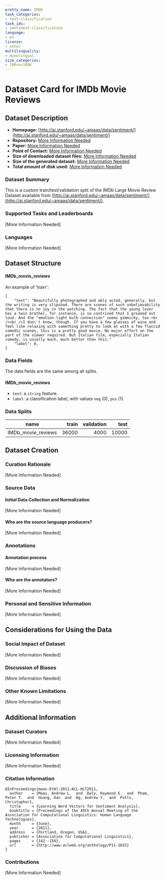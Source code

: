 ```yaml
---
pretty_name: IMDb
task_categories:
- text-classification
task_ids:
- sentiment-classification
language:
- en
license:
- other
multilinguality:
- monolingual
size_categories:
- 10K<n<100K
---
```

# Dataset Card for IMDb Movie Reviews

## Dataset Description

- **Homepage:** [http://ai.stanford.edu/~amaas/data/sentiment/](http://ai.stanford.edu/~amaas/data/sentiment/)
- **Repository:** [More Information Needed](https://github.com/huggingface/datasets/blob/master/CONTRIBUTING.md#how-to-contribute-to-the-dataset-cards)
- **Paper:** [More Information Needed](https://github.com/huggingface/datasets/blob/master/CONTRIBUTING.md#how-to-contribute-to-the-dataset-cards)
- **Point of Contact:** [More Information Needed](https://github.com/huggingface/datasets/blob/master/CONTRIBUTING.md#how-to-contribute-to-the-dataset-cards)
- **Size of downloaded dataset files:** [More Information Needed](https://github.com/huggingface/datasets/blob/master/CONTRIBUTING.md#how-to-contribute-to-the-dataset-cards)
- **Size of the generated dataset:** [More Information Needed](https://github.com/huggingface/datasets/blob/master/CONTRIBUTING.md#how-to-contribute-to-the-dataset-cards)
- **Total amount of disk used:** [More Information Needed](https://github.com/huggingface/datasets/blob/master/CONTRIBUTING.md#how-to-contribute-to-the-dataset-cards)

### Dataset Summary

This is a custom train/test/validation split of the IMDb Large Movie Review Dataset available from [http://ai.stanford.edu/~amaas/data/sentiment/](http://ai.stanford.edu/~amaas/data/sentiment/).

### Supported Tasks and Leaderboards

[More Information Needed]

### Languages

[More Information Needed]

## Dataset Structure

#### IMDb_movie_reviews
An example of 'train':
```
{
    "text": "Beautifully photographed and ably acted, generally, but the writing is very slipshod. There are scenes of such unbelievability that there is no joy in the watching. The fact that the young lover has a twin brother, for instance, is so contrived that I groaned out loud. And the "emotion-light bulb connection" seems gimmicky, too.<br /><br />I don\'t know, though. If you have a few glasses of wine and feel like relaxing with something pretty to look at with a few flaccid comedic scenes, this is a pretty good movie. No major effort on the part of the viewer required. But Italian film, especially Italian comedy, is usually much, much better than this."
    "label": 0,
}
```

### Data Fields

The data fields are the same among all splits.

#### IMDb_movie_reviews
- `text`: a `string` feature.
- `label`: a classification label, with values `neg` (0), `pos` (1).

### Data Splits

|   name           | train | validation |  test |
|------------------|------:|-----------:|------:|
|IMDb_movie_reviews| 36000 |       4000 | 10000 |

## Dataset Creation

### Curation Rationale

[More Information Needed]

### Source Data

#### Initial Data Collection and Normalization

[More Information Needed]

#### Who are the source language producers?

[More Information Needed]

### Annotations

#### Annotation process

[More Information Needed]

#### Who are the annotators?

[More Information Needed]

### Personal and Sensitive Information

[More Information Needed]

## Considerations for Using the Data

### Social Impact of Dataset

[More Information Needed]

### Discussion of Biases

[More Information Needed]

### Other Known Limitations

[More Information Needed]

## Additional Information

### Dataset Curators

[More Information Needed]

### Licensing Information

[More Information Needed]

### Citation Information

```
@InProceedings{maas-EtAl:2011:ACL-HLT2011,
  author    = {Maas, Andrew L.  and  Daly, Raymond E.  and  Pham, Peter T.  and  Huang, Dan  and  Ng, Andrew Y.  and  Potts, Christopher},
  title     = {Learning Word Vectors for Sentiment Analysis},
  booktitle = {Proceedings of the 49th Annual Meeting of the Association for Computational Linguistics: Human Language Technologies},
  month     = {June},
  year      = {2011},
  address   = {Portland, Oregon, USA},
  publisher = {Association for Computational Linguistics},
  pages     = {142--150},
  url       = {http://www.aclweb.org/anthology/P11-1015}
}

```

### Contributions

[More Information Needed]